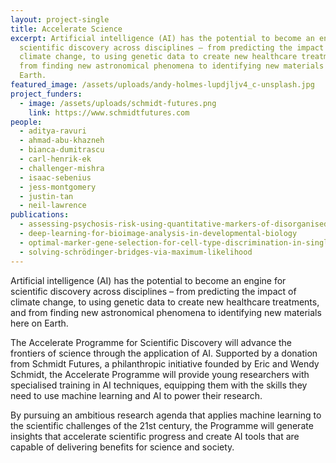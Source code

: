 ```yaml
---
layout: project-single
title: Accelerate Science
excerpt: Artificial intelligence (AI) has the potential to become an engine for
  scientific discovery across disciplines – from predicting the impact of
  climate change, to using genetic data to create new healthcare treatments, and
  from finding new astronomical phenomena to identifying new materials here on
  Earth.
featured_image: /assets/uploads/andy-holmes-lupdjljv4_c-unsplash.jpg
project_funders:
  - image: /assets/uploads/schmidt-futures.png
    link: https://www.schmidtfutures.com
people:
  - aditya-ravuri
  - ahmad-abu-khazneh
  - bianca-dumitrascu
  - carl-henrik-ek
  - challenger-mishra
  - isaac-sebenius
  - jess-montgomery
  - justin-tan
  - neil-lawrence
publications:
  - assessing-psychosis-risk-using-quantitative-markers-of-disorganised-speech
  - deep-learning-for-bioimage-analysis-in-developmental-biology
  - optimal-marker-gene-selection-for-cell-type-discrimination-in-single-cell-analyses
  - solving-schrödinger-bridges-via-maximum-likelihood
---
```

Artificial intelligence (AI) has the potential to become an engine for scientific discovery across disciplines – from predicting the impact of climate change, to using genetic data to create new healthcare treatments, and from finding new astronomical phenomena to identifying new materials here on Earth.

The Accelerate Programme for Scientific Discovery will advance the frontiers of science through the application of AI. Supported by a donation from Schmidt Futures, a philanthropic initiative founded by Eric and Wendy Schmidt, the Accelerate Programme will provide young researchers with specialised training in AI techniques, equipping them with the skills they need to use machine learning and AI to power their research.

By pursuing an ambitious research agenda that applies machine learning to the scientific challenges of the 21st century, the Programme will generate insights that accelerate scientific progress and create AI tools that are capable of delivering benefits for science and society.